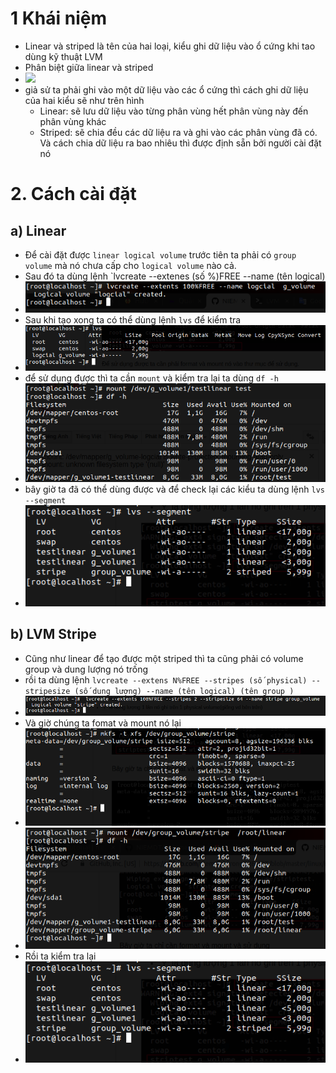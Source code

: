 # 1 Khái niệm 
- Linear và striped là tên của hai loại, kiểu ghi dữ liệu vào ổ cứng khi tao dùng kỹ thuật LVM
- Phân biệt giữa linear và striped
- ![](https://assets.sysadmincasts.com/e/g/27-linear-vs-striped-logical-volume-overview.png)
- giả sử ta phải ghi vào một dữ liệu vào các ổ cứng thì cách ghi dữ liệu của hai kiểu sẽ như trên hình
    - Linear: sẽ lưu dữ liệu vào từng phân vùng hết phân vùng này đến phân vùng khác 
    - Striped: sẽ chia đều các dữ liệu ra và ghi vào các phân vùng đã có. Và cách chia dữ liệu ra bao nhiêu thì được định sẵn bởi người cài đặt nó
# 2. Cách cài đặt 
## a) Linear
- Để cài đặt được `linear logical volume` trước tiên ta phải có `group volume` mà nó chưa cấp cho `logical volume` nào cả. 
- Sau đó ta dùng lệnh `lvcreate --extenes (số %)FREE --name (tên logical)
- ![](https://github.com/duckmak14/linux/blob/master/linear_striped/Screenshot%20from%202018-11-26%2010-11-48.png)
- Sau khi tạo xong ta có thể dùng lệnh `lvs` để kiểm tra
- ![](https://github.com/duckmak14/linux/blob/master/linear_striped/Screenshot%20from%202018-11-26%2010-13-14.png)
- để sử dụng được thì ta cần `mount` và kiểm tra lại ta dùng `df -h`
- ![](https://github.com/duckmak14/linux/blob/master/linear_striped/Screenshot%20from%202018-11-26%2010-50-12.png)
- bây giờ ta đã có thể dùng được và để check lại các kiểu ta dùng lệnh `lvs --segment`
- ![](https://github.com/duckmak14/linux/blob/master/linear_striped/Screenshot%20from%202018-11-26%2011-19-54.png)

## b) LVM Stripe
- Cũng như linear để tạo được một striped thì ta cũng phải có volume group và dung lượng nó trống
- rồi ta dùng lệnh `lvcreate --extens N%FREE --stripes (số physical) --stripesize (số dung lượng) --name (tên logical) (tên group )`
- ![](https://github.com/duckmak14/linux/blob/master/linear_striped/Screenshot%20from%202018-11-26%2011-19-24.png)
- Và giờ chúng ta fomat và mount nó lại 
- ![](https://github.com/duckmak14/linux/blob/master/linear_striped/Screenshot%20from%202018-11-26%2011-20-34.png)
- ![](https://github.com/duckmak14/linux/blob/master/linear_striped/Screenshot%20from%202018-11-26%2011-21-51.png)
- Rồi ta kiểm tra lại 
- ![](https://github.com/duckmak14/linux/blob/master/linear_striped/Screenshot%20from%202018-11-26%2011-19-54.png)